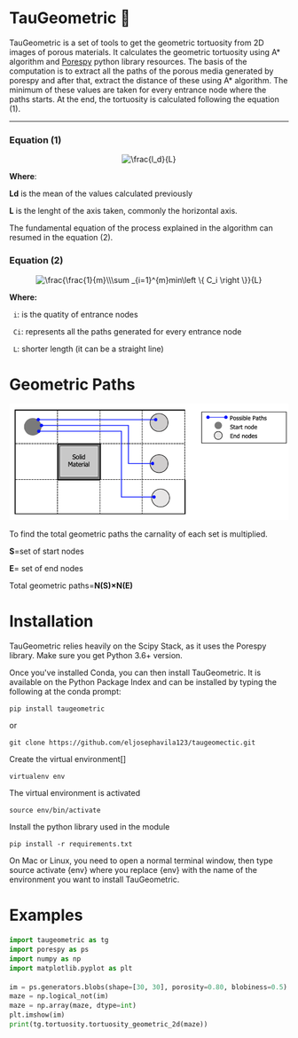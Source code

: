 # TauGeometric  🐍

TauGeometric is a set of tools to get the geometric tortuosity from 2D images of porous materials. It calculates the geometric tortuosity using A* algorithm and [Porespy](http://porespy.org/) python library resources. The basis of the computation is to extract all the paths of the porous media generated by porespy and after that, extract the distance of these using A* algorithm. The minimum of these values are taken for every entrance node where the paths starts. At the end, the tortuosity is calculated following the equation (1).


-----
### Equation (1)


<div style="text-align:center"><img src="https://latex.codecogs.com/gif.latex?\dpi{150}&space;\frac{l_d}{L}" title="\frac{l_d}{L}" /></div>


**Where**:

**Ld** is the mean of the values calculated previously 

**L** is the lenght of the axis taken, commonly the horizontal axis.





The fundamental equation of the process explained in the algorithm can resumed in the equation (2).


### Equation (2)

<div style="text-align:center"> <img src="https://latex.codecogs.com/gif.latex?\dpi{150}&space;\frac{\frac{1}{m}\\\sum&space;_{i=1}^{m}min\left&space;\{&space;C_i&space;\right&space;\}}{L}" title="\frac{\frac{1}{m}\\\sum _{i=1}^{m}min\left \{ C_i \right \}}{L}" /></div>


**Where:**

` i`: is the quatity of entrance nodes

` Ci`: represents all the paths generated for every entrance node

` L`: shorter length (it can be a straight line)

# Geometric Paths

<img src="images/paths.png"/>

To find the total geometric paths the carnality of each set is multiplied.

**S**=set of start nodes

**E**= set of end nodes 

Total geometric paths=**N(S)×N(E)**


# Installation 

TauGeometric relies heavily on the Scipy Stack, as it uses the Porespy library. Make sure you get Python 3.6+ version.

Once you've installed Conda, you can then install TauGeometric. It is available on the Python Package Index 
and can be installed by typing the following at the conda prompt:

    pip install taugeometric
or 

    git clone https://github.com/eljosephavila123/taugeomectic.git 

Create the virtual environment[]

    virtualenv env

The virtual environment is activated

    source env/bin/activate

Install the python library used in the module

    pip install -r requirements.txt
    

On Mac or Linux, you need to open a normal terminal window,
then type source activate {env} where you replace {env} with the name 
of the environment you want to install TauGeometric.

# Examples

``` python
import taugeometric as tg
import porespy as ps
import numpy as np
import matplotlib.pyplot as plt

im = ps.generators.blobs(shape=[30, 30], porosity=0.80, blobiness=0.5)
maze = np.logical_not(im)
maze = np.array(maze, dtype=int)
plt.imshow(im)
print(tg.tortuosity.tortuosity_geometric_2d(maze))
```


